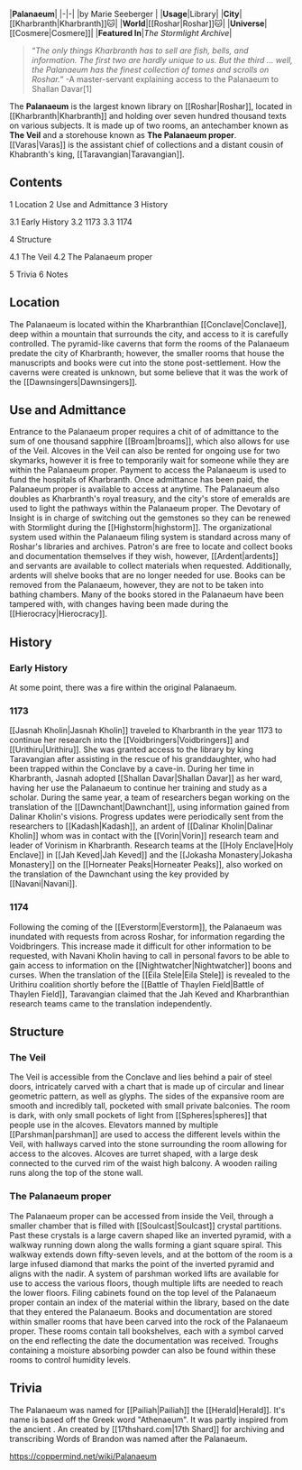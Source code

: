|**Palanaeum**|
|-|-|
|by  Marie Seeberger |
|**Usage**|Library|
|**City**|[[Kharbranth\|Kharbranth]]🐱︎|
|**World**|[[Roshar\|Roshar]]🐱︎|
|**Universe**|[[Cosmere\|Cosmere]]|
|**Featured In**|*The Stormlight Archive*|

>“*The only things Kharbranth has to sell are fish, bells, and information. The first two are hardly unique to us. But the third … well, the Palanaeum has the finest collection of tomes and scrolls on Roshar.*”
\-A master-servant explaining access to the Palanaeum to Shallan Davar[1]


The **Palanaeum** is the largest known library on [[Roshar\|Roshar]], located in [[Kharbranth\|Kharbranth]] and holding over seven hundred thousand texts on various subjects. It is made up of two rooms, an antechamber known as **The Veil** and a storehouse known as **The Palanaeum proper**. [[Varas\|Varas]] is the assistant chief of collections and a distant cousin of Khabranth's king, [[Taravangian\|Taravangian]].

## Contents

1 Location
2 Use and Admittance
3 History

3.1 Early History
3.2 1173
3.3 1174


4 Structure

4.1 The Veil
4.2 The Palanaeum proper


5 Trivia
6 Notes


## Location
The Palanaeum is located within the Kharbranthian [[Conclave\|Conclave]], deep within a mountain that surrounds the city, and access to it is carefully controlled. The pyramid-like caverns that form the rooms of the Palanaeum predate the city of Kharbranth; however, the smaller rooms that house the manuscripts and books were cut into the stone post-settlement. How the caverns were created is unknown, but some believe that it was the work of the [[Dawnsingers\|Dawnsingers]].

## Use and Admittance
Entrance to the Palanaeum proper requires a chit of of admittance to the sum of one thousand sapphire [[Broam\|broams]], which also allows for use of the Veil. Alcoves in the Veil can also be rented for ongoing use for two skymarks, however it is free to temporarily wait for someone while they are within the Palanaeum proper. Payment to access the Palanaeum is used to fund the hospitals of Kharbranth. Once admittance has been paid, the Palanaeum proper is available to access at anytime.
The Palanaeum also doubles as Kharbranth's royal treasury, and the city's store of emeralds are used to light the pathways within the Palanaeum proper. The Devotary of Insight is in charge of switching out the gemstones so they can be renewed with Stormlight during the [[Highstorm\|highstorm]].
The organizational system used within the Palanaeum filing system is standard across many of Roshar's libraries and archives. Patron's are free to locate and collect books and documentation themselves if they wish, however, [[Ardent\|ardents]] and servants are available to collect materials when requested. Additionally, ardents will shelve books that are no longer needed for use. Books can be removed from the Palanaeum, however, they are not to be taken into bathing chambers. Many of the books stored in the Palanaeum have been tampered with, with changes having been made during the [[Hierocracy\|Hierocracy]].

## History
### Early History
At some point, there was a fire within the original Palanaeum.

### 1173
[[Jasnah Kholin\|Jasnah Kholin]] traveled to Kharbranth in the year 1173 to continue her research into the [[Voidbringers\|Voidbringers]] and [[Urithiru\|Urithiru]]. She was granted access to the library by king Taravangian after assisting in the rescue of his granddaughter, who had been trapped within the Conclave by a cave-in. During her time in Kharbranth, Jasnah adopted [[Shallan Davar\|Shallan Davar]] as her ward, having her use the Palanaeum to continue her training and study as a scholar.
During the same year, a team of researchers began working on the translation of the [[Dawnchant\|Dawnchant]], using information gained from Dalinar Kholin's visions. Progress updates were periodically sent from the researchers to [[Kadash\|Kadash]], an ardent of [[Dalinar Kholin\|Dalinar Kholin]] whom was in contact with the [[Vorin\|Vorin]] research team and leader of Vorinism in Kharbranth. Research teams at the [[Holy Enclave\|Holy Enclave]] in [[Jah Keved\|Jah Keved]] and the [[Jokasha Monastery\|Jokasha Monastery]] on the [[Horneater Peaks\|Horneater Peaks]], also worked on the translation of the Dawnchant using the key provided by [[Navani\|Navani]].

### 1174
Following the coming of the [[Everstorm\|Everstorm]], the Palanaeum was inundated with requests from across Roshar, for information regarding the Voidbringers. This increase made it difficult for other information to be requested, with Navani Kholin having to call in personal favors to be able to gain access to information on the [[Nightwatcher\|Nightwatcher]] boons and curses.
When the translation of the [[Eila Stele\|Eila Stele]] is revealed to the Urithiru coalition shortly before the [[Battle of Thaylen Field\|Battle of Thaylen Field]], Taravangian claimed that the Jah Keved and Kharbranthian research teams came to the translation independently.

## Structure
### The Veil
The Veil is accessible from the Conclave and lies behind a pair of steel doors, intricately carved with a chart that is made up of circular and linear geometric pattern, as well as glyphs. The sides of the expansive room are smooth and incredibly tall, pocketed with small private balconies. The room is dark, with only small pockets of light from [[Spheres\|spheres]] that people use in the alcoves.
Elevators manned by multiple [[Parshman\|parshman]] are used to access the different levels within the Veil, with hallways carved into the stone surrounding the room allowing for access to the alcoves. Alcoves are turret shaped, with a large desk connected to the curved rim of the waist high balcony. A wooden railing runs along the top of the stone wall.

### The Palanaeum proper
The Palanaeum proper can be accessed from inside the Veil, through a smaller chamber that is filled with [[Soulcast\|Soulcast]] crystal partitions. Past these crystals is a large cavern shaped like an inverted pyramid, with a walkway running down along the walls forming a giant square spiral. This walkway extends down fifty-seven levels, and at the bottom of the room is a large infused diamond that marks the point of the inverted pyramid and aligns with the nadir. A system of parshman worked lifts are available for use to access the various floors, though multiple lifts are needed to reach the lower floors.
Filing cabinets found on the top level of the Palanaeum proper contain an index of the material within the library, based on the date that they entered the Palanaeum. Books and documentation are stored within smaller rooms that have been carved into the rock of the Palanaeum proper. These rooms contain tall bookshelves, each with a symbol carved on the end reflecting the date the documentation was received. Troughs containing a moisture absorbing powder can also be found within these rooms to control humidity levels.

## Trivia
The Palanaeum was named for [[Pailiah\|Pailiah]] the [[Herald\|Herald]]. It's name is based off the Greek word "Athenaeum".
It was partly inspired from the ancient .
An  created by [[17thshard.com\|17th Shard]] for archiving and transcribing Words of Brandon was named after the Palanaeum.


https://coppermind.net/wiki/Palanaeum